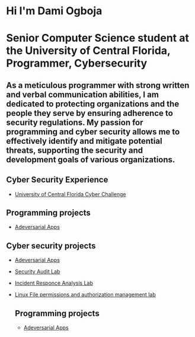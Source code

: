 <h1>Hi I'm Dami Ogboja</h1>
<h1>Senior Computer Science student at the University of Central Florida, Programmer, Cybersecurity</h1>
<h2> As a meticulous programmer with strong written and verbal communication abilities, I am dedicated to protecting organizations and the people they serve by ensuring adherence to security regulations. My passion for programming and cyber security allows me to effectively identify and mitigate potential threats, supporting the security and development goals of various organizations.</h2>

<h2>Cyber Security Experience</h2>

- [University of Central Florida Cyber Challenge](https://github.com/DamiOgboja/UCF-Cyber-Challenge)

<h2>Programming projects</h2>
  
- [Adeversarial Apps](https://github.com/AdverseApps/Adversarial-Apps-Web)

<h2>Cyber security projects</h2>

- [Adeversarial Apps](https://github.com/AdverseApps/Adversarial-Apps-Web)
- [Security Audit Lab](https://github.com/DamiOgboja/Security-Audit-Lab)
- [Incident Responce Analysis Lab](https://github.com/DamiOgboja/Incident-Report-Analysis-Lab)
- [Linux File permissions and authorization management lab](https://github.com/DamiOgboja/Linux-file-permissions-management-lab)

  <h2>Programming projects</h2>
  
  - [Adeversarial Apps](https://github.com/AdverseApps/Adversarial-Apps-Web) 
<!--
**DamiOgboja/DamiOgboja** is a ✨ _special_ ✨ repository because its `README.md` (this file) appears on your GitHub profile.
-->
